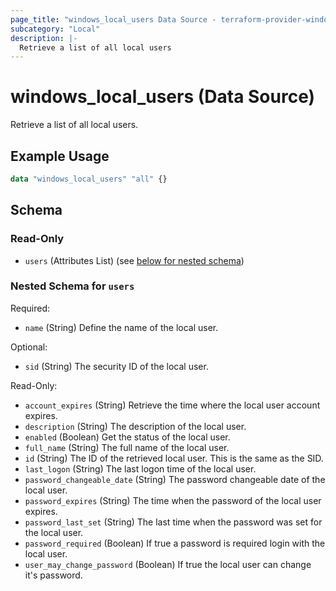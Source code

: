```yaml
---
page_title: "windows_local_users Data Source - terraform-provider-windows"
subcategory: "Local"
description: |-
  Retrieve a list of all local users
---
```

# windows_local_users (Data Source)

<!-- data-source description generated from schema -->
Retrieve a list of all local users.
<!-- examples generated from example files -->
## Example Usage

```terraform
data "windows_local_users" "all" {}
```

<!-- schema generated by tfplugindocs -->
## Schema

### Read-Only

- `users` (Attributes List) (see [below for nested schema](#nestedatt--users))

<a id="nestedatt--users"></a>
### Nested Schema for `users`

Required:

- `name` (String) Define the name of the local user.

Optional:

- `sid` (String) The security ID of the local user.

Read-Only:

- `account_expires` (String) Retrieve the time where the local user account expires.
- `description` (String) The description of the local user.
- `enabled` (Boolean) Get the status of the local user.
- `full_name` (String) The full name of the local user.
- `id` (String) The ID of the retrieved local user. This is the same as the SID.
- `last_logon` (String) The last logon time of the local user.
- `password_changeable_date` (String) The password changeable date of the local user.
- `password_expires` (String) The time when the password of the local user expires.
- `password_last_set` (String) The last time when the password was set for the local user.
- `password_required` (Boolean) If true a password is required login with the local user.
- `user_may_change_password` (Boolean) If true the local user can change it's password.
